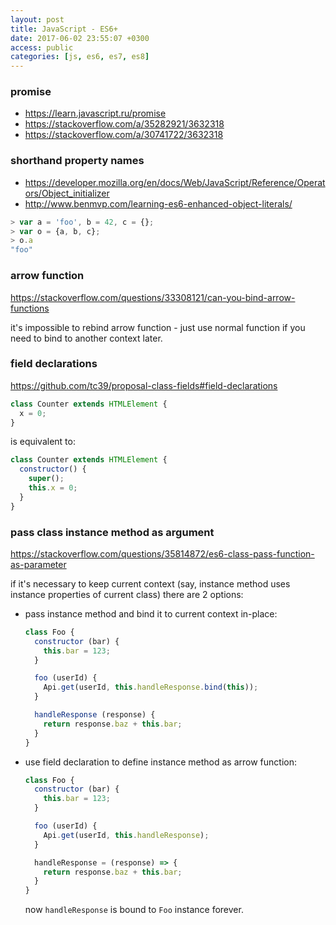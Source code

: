 ```yaml
---
layout: post
title: JavaScript - ES6+
date: 2017-06-02 23:55:07 +0300
access: public
categories: [js, es6, es7, es8]
---
```


<!-- more -->

### promise

- <https://learn.javascript.ru/promise>
- <https://stackoverflow.com/a/35282921/3632318>
- <https://stackoverflow.com/a/30741722/3632318>

### shorthand property names

- <https://developer.mozilla.org/en/docs/Web/JavaScript/Reference/Operators/Object_initializer>
- <http://www.benmvp.com/learning-es6-enhanced-object-literals/>

```javascript
> var a = 'foo', b = 42, c = {};
> var o = {a, b, c};
> o.a
"foo"
```

### arrow function

<https://stackoverflow.com/questions/33308121/can-you-bind-arrow-functions>

it's impossible to rebind arrow function - just use normal function if
you need to bind to another context later.

### field declarations

<https://github.com/tc39/proposal-class-fields#field-declarations>

```javascript
class Counter extends HTMLElement {
  x = 0;
}
```

is equivalent to:

```javascript
class Counter extends HTMLElement {
  constructor() {
    super();
    this.x = 0;
  }
}
```

### pass class instance method as argument

<https://stackoverflow.com/questions/35814872/es6-class-pass-function-as-parameter>

if it's necessary to keep current context (say, instance method uses instance
properties of current class) there are 2 options:

- pass instance method and bind it to current context in-place:

  ```javascript
  class Foo {
    constructor (bar) {
      this.bar = 123;
    }

    foo (userId) {
      Api.get(userId, this.handleResponse.bind(this));
    }

    handleResponse (response) {
      return response.baz + this.bar;
    }
  }
  ```

- use field declaration to define instance method as arrow function:

  ```javascript
  class Foo {
    constructor (bar) {
      this.bar = 123;
    }

    foo (userId) {
      Api.get(userId, this.handleResponse);
    }

    handleResponse = (response) => {
      return response.baz + this.bar;
    }
  }
  ```

  now `handleResponse` is bound to `Foo` instance forever.

